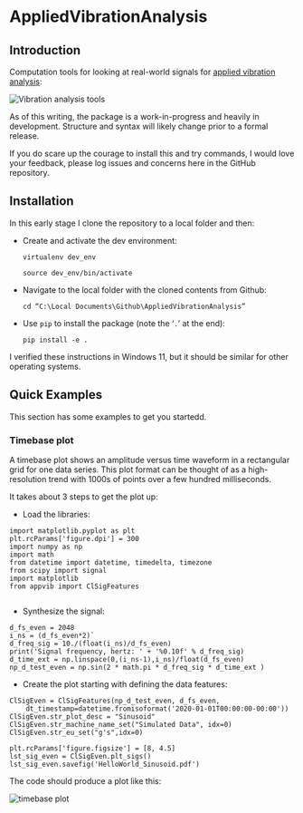 # AppliedVibrationAnalysis

## Introduction

Computation tools for looking at real-world signals for [applied vibration analysis](https://robotsquirrelproductions.com/applied-vibration-analysis/):

![Vibration analysis tools](https://robotsquirrelproductions.com/wp-content/uploads/2024/07/VibAnalysisProcess_2k.png)

As of this writing, the package is a work-in-progress and heavily in development. Structure and syntax will likely change prior to a formal release.

If you do scare up the courage to install this and try commands, I would love your feedback, please log issues and concerns here in the GitHub repository.

## Installation

In this early stage I clone the repository to a local folder and then:

-   Create and activate the dev environment:

    `virtualenv dev_env`

    `source dev_env/bin/activate`

-   Navigate to the local folder with the cloned contents from Github:

    `cd “C:\Local Documents\Github\AppliedVibrationAnalysis”`

-   Use `pip` to install the package (note the ‘`.`’ at the end):

    `pip install -e .`

I verified these instructions in Windows 11, but it should be similar for other operating systems.

## Quick Examples

This section has some examples to get you startedd.

### Timebase plot

A timebase plot shows an amplitude versus time waveform in a rectangular grid for one data series. This plot format can be thought of as a high-resolution trend with 1000s of points over a few hundred milliseconds. 

It takes about 3 steps to get the plot up:

-   Load the libraries:

```
import matplotlib.pyplot as plt
plt.rcParams['figure.dpi'] = 300
import numpy as np
import math
from datetime import datetime, timedelta, timezone
from scipy import signal
import matplotlib
from appvib import ClSigFeatures
	
```	
	
-   Synthesize the signal:


```
d_fs_even = 2048
i_ns = (d_fs_even*2)`
d_freq_sig = 10./(float(i_ns)/d_fs_even)
print('Signal frequency, hertz: ' + '%0.10f' % d_freq_sig)
d_time_ext = np.linspace(0,(i_ns-1),i_ns)/float(d_fs_even)
np_d_test_even = np.sin(2 * math.pi * d_freq_sig * d_time_ext )
```
	
-   Create the plot starting with defining the data features:

```
ClSigEven = ClSigFeatures(np_d_test_even, d_fs_even,
    dt_timestamp=datetime.fromisoformat('2020-01-01T00:00:00-00:00'))
ClSigEven.str_plot_desc = "Sinusoid"
ClSigEven.str_machine_name_set("Simulated Data", idx=0)
ClSigEven.str_eu_set("g's",idx=0)

```

```
plt.rcParams['figure.figsize'] = [8, 4.5]
lst_sig_even = ClSigEven.plt_sigs()
lst_sig_even.savefig('HelloWorld_Sinusoid.pdf')
```
	
The code should produce a plot like this:

![timebase plot](https://robotsquirrelproductions.com/wp-content/uploads/2024/11/Timebase-HelloWorld_Sinusoid_2k_241127_170919.png)